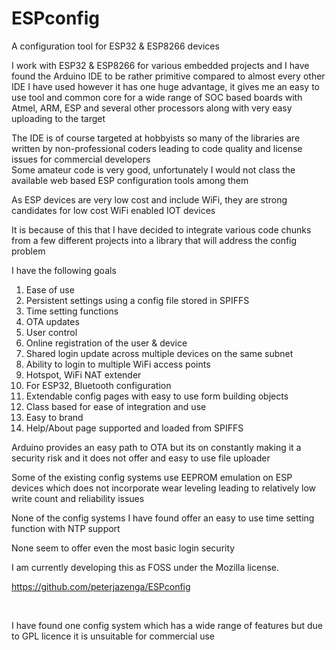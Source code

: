 # ESPconfig
A configuration tool for ESP32 &amp; ESP8266 devices

<p>I work with ESP32 &amp; ESP8266 for various embedded projects and I have found the Arduino IDE to be rather primitive compared to almost every other IDE I have used however it has one huge advantage, it gives me an easy to use tool and common core for a wide range of SOC based boards with Atmel, ARM, ESP and several other processors along with very easy uploading to the target</p>
<p>The IDE is of course targeted at hobbyists so many of the libraries are written by non-professional coders leading to code quality and license issues for commercial developers<br />
Some amateur code is very good, unfortunately I would not class the available web based ESP configuration tools among them</p>
<p>As ESP devices are very low cost and include WiFi, they are strong candidates for low cost WiFi enabled IOT devices</p>
<p>It is because of this that I have decided to integrate various code chunks from a few different projects into a library that will address the config problem</p>
<p>I have the following goals</p>
<ol>
<li>Ease of use</li>
<li>Persistent settings using a config file stored in SPIFFS</li>
<li>Time setting functions</li>
<li>OTA updates</li>
<li>User control</li>
<li>Online registration of the user &amp; device</li>
<li>Shared login update across multiple devices on the same subnet</li>
<li>Ability to login to multiple WiFi access points</li>
<li>Hotspot, WiFi NAT extender</li>
<li>For ESP32, Bluetooth configuration</li>
<li>Extendable config pages with easy to use form building objects</li>
<li>Class based for ease of integration and use</li>
<li>Easy to brand</li>
<li>Help/About page supported and loaded from SPIFFS</li>
</ol>
<p>Arduino provides an easy path to OTA but its on constantly making it a security risk and it does not offer and easy to use file uploader</p>
<p>Some of the existing config systems use EEPROM emulation on ESP devices which does not incorporate wear leveling leading to relatively low write count and reliability issues</p>
<p>None of the config systems I have found offer an easy to use time setting function with NTP support</p>
<p>None seem to offer even the most basic login security</p>
<p>I am currently developing this as FOSS under the Mozilla license.</p>
<p><a href="https://github.com/peterjazenga/ESPconfig" target="_blank" rel="noopener">https://github.com/peterjazenga/ESPconfig</a></p>
<p>&nbsp;</p>
<p>I have found one config system which has a wide range of features but due to GPL licence it is unsuitable for commercial use</P>
